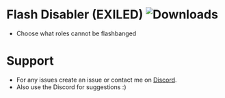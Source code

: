 # Flash Disabler (EXILED) ![Downloads](https://img.shields.io/github/downloads/Misfiy/FlashDisabler/total)
- Choose what roles cannot be flashbanged

# Support
* For any issues create an issue or contact me on [Discord](https://discord.gg/RYzahv3vfC).
* Also use the Discord for suggestions :)
